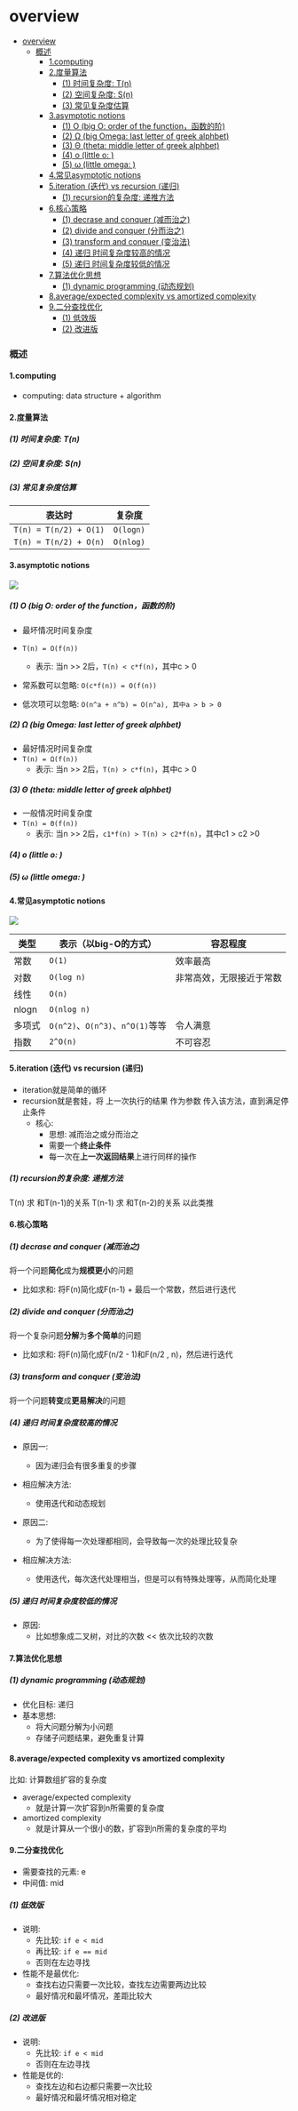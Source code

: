 # overview


<!-- @import "[TOC]" {cmd="toc" depthFrom=1 depthTo=6 orderedList=false} -->

<!-- code_chunk_output -->

- [overview](#overview)
    - [概述](#概述)
      - [1.computing](#1computing)
      - [2.度量算法](#2度量算法)
        - [(1) 时间复杂度: T(n)](#1-时间复杂度-tn)
        - [(2) 空间复杂度: S(n)](#2-空间复杂度-sn)
        - [(3) 常见复杂度估算](#3-常见复杂度估算)
      - [3.asymptotic notions](#3asymptotic-notions)
        - [(1) O (big O: order of the function，函数的阶)](#1-o-big-o-order-of-the-function函数的阶)
        - [(2) Ω (big Omega: last letter of greek alphbet)](#2-ω-big-omega-last-letter-of-greek-alphbet)
        - [(3) Θ (theta: middle letter of greek alphbet)](#3-θ-theta-middle-letter-of-greek-alphbet)
        - [(4) o (little o: )](#4-o-little-o-)
        - [(5) ω (little omega: )](#5-ω-little-omega-)
      - [4.常见asymptotic notions](#4常见asymptotic-notions)
      - [5.iteration (迭代) vs recursion (递归)](#5iteration-迭代-vs-recursion-递归)
        - [(1) recursion的复杂度: 递推方法](#1-recursion的复杂度-递推方法)
      - [6.核心策略](#6核心策略)
        - [(1) decrase and conquer (减而治之)](#1-decrase-and-conquer-减而治之)
        - [(2) divide and conquer (分而治之)](#2-divide-and-conquer-分而治之)
        - [(3) transform and conquer (变治法)](#3-transform-and-conquer-变治法)
        - [(4) 递归 时间复杂度较高的情况](#4-递归-时间复杂度较高的情况)
        - [(5) 递归 时间复杂度较低的情况](#5-递归-时间复杂度较低的情况)
      - [7.算法优化思想](#7算法优化思想)
        - [(1) dynamic programming (动态规划)](#1-dynamic-programming-动态规划)
      - [8.average/expected complexity vs amortized complexity](#8averageexpected-complexity-vs-amortized-complexity)
      - [9.二分查找优化](#9二分查找优化)
        - [(1) 低效版](#1-低效版)
        - [(2) 改进版](#2-改进版)

<!-- /code_chunk_output -->


### 概述

#### 1.computing

* computing: data structure + algorithm

#### 2.度量算法

##### (1) 时间复杂度: T(n)

##### (2) 空间复杂度: S(n)

##### (3) 常见复杂度估算

|表达时|复杂度|
|-|-|
|`T(n) = T(n/2) + O(1)`|`O(logn)`|
|`T(n) = T(n/2) + O(n)`|`O(nlog)`|

#### 3.asymptotic notions

![](./imgs/overview_01.png)

##### (1) O (big O: order of the function，函数的阶)
* 最坏情况时间复杂度
* `T(n) = O(f(n))`
    * 表示: 当n >> 2后，`T(n) < c*f(n)`，其中c > 0

* 常系数可以忽略: `O(c*f(n)) = O(f(n))`
* 低次项可以忽略: `O(n^a + n^b) = O(n^a), 其中a > b > 0`


##### (2) Ω (big Omega: last letter of greek alphbet)
* 最好情况时间复杂度
* `T(n) = Ω(f(n))`
    * 表示: 当n >> 2后，`T(n) > c*f(n)`，其中c > 0

##### (3) Θ (theta: middle letter of greek alphbet)

* 一般情况时间复杂度
* `T(n) = Θ(f(n))`
    * 表示: 当n >> 2后，`c1*f(n) > T(n) > c2*f(n)`，其中c1 > c2 >0


##### (4) o (little o: )

##### (5) ω (little omega: )

#### 4.常见asymptotic notions

![](./imgs/overview_02.png)

|类型|表示（以big-O的方式）|容忍程度|
|-|-|-|
|常数|`O(1)`|效率最高|
|对数|`O(log n)`|非常高效，无限接近于常数|
|线性|`O(n)`||
|nlogn|`O(nlog n)`||
|多项式|`O(n^2)`、`O(n^3)`、`n^O(1)`等等|令人满意|
|指数|`2^O(n)`|不可容忍|

#### 5.iteration (迭代) vs recursion (递归)

* iteration就是简单的循环
* recursion就是套娃，将 上一次执行的结果 作为参数 传入该方法，直到满足停止条件
  * 核心: 
    * 思想: 减而治之或分而治之
    * 需要一个**终止条件**
    * 每一次在**上一次返回结果**上进行同样的操作

##### (1) recursion的复杂度: 递推方法
T(n) 求 和T(n-1)的关系
T(n-1) 求 和T(n-2)的关系
以此类推 

#### 6.核心策略

##### (1) decrase and conquer (减而治之)
将一个问题**简化**成为**规模更小**的问题
* 比如求和: 将F(n)简化成F(n-1) + 最后一个常数，然后进行迭代

##### (2) divide and conquer (分而治之)
将一个复杂问题**分解**为**多个简单**的问题
* 比如求和: 将F(n)简化成F(n/2 - 1)和F(n/2 , n)，然后进行迭代

##### (3) transform and conquer (变治法)
将一个问题**转变**成**更易解决**的问题

##### (4) 递归 时间复杂度较高的情况

* 原因一:
  * 因为递归会有很多重复的步骤

* 相应解决方法:
  * 使用迭代和动态规划

* 原因二:
  * 为了使得每一次处理都相同，会导致每一次的处理比较复杂

* 相应解决方法:
  * 使用迭代，每次迭代处理相当，但是可以有特殊处理等，从而简化处理

##### (5) 递归 时间复杂度较低的情况

* 原因:
  * 比如想象成二叉树，对比的次数 << 依次比较的次数

#### 7.算法优化思想

##### (1) dynamic programming (动态规划)

* 优化目标: 递归
* 基本思想:
  * 将大问题分解为小问题
  * 存储子问题结果，避免重复计算

#### 8.average/expected complexity vs amortized complexity

比如: 计算数组扩容的复杂度

* average/expected complexity
  * 就是计算一次扩容到n所需要的复杂度
* amortized complexity
  * 就是计算从一个很小的数，扩容到n所需的复杂度的平均

#### 9.二分查找优化
* 需要查找的元素: e
* 中间值: mid

##### (1) 低效版
* 说明:
  * 先比较: `if e < mid`
  * 再比较: `if e == mid`
  * 否则在左边寻找
* 性能不是最优化:
  * 查找右边只需要一次比较，查找左边需要两边比较
  * 最好情况和最坏情况，差距比较大

##### (2) 改进版

* 说明:
  * 先比较: `if e < mid`
  * 否则在左边寻找
* 性能是优的:
  * 查找左边和右边都只需要一次比较
  * 最好情况和最坏情况相对稳定